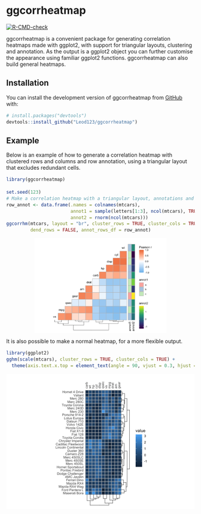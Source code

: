 
<!-- README.md is generated from README.Rmd. Please edit that file -->

# ggcorrheatmap

<!-- badges: start -->

[![R-CMD-check](https://github.com/Leod123/ggcorrheatmap/actions/workflows/R-CMD-check.yaml/badge.svg)](https://github.com/Leod123/ggcorrheatmap/actions/workflows/R-CMD-check.yaml)
<!-- badges: end -->

ggcorrheatmap is a convenient package for generating correlation
heatmaps made with ggplot2, with support for triangular layouts,
clustering and annotation. As the output is a ggplot2 object you can
further customise the appearance using familiar ggplot2 functions.
ggcorrheatmap can also build general heatmaps.

## Installation

You can install the development version of ggcorrheatmap from
[GitHub](https://github.com/) with:

``` r
# install.packages("devtools")
devtools::install_github("Leod123/ggcorrheatmap")
```

## Example

Below is an example of how to generate a correlation heatmap with
clustered rows and columns and row annotation, using a triangular layout
that excludes redundant cells.

``` r
library(ggcorrheatmap)

set.seed(123)
# Make a correlation heatmap with a triangular layout, annotations and clustering
row_annot <- data.frame(.names = colnames(mtcars),
                        annot1 = sample(letters[1:3], ncol(mtcars), TRUE),
                        annot2 = rnorm(ncol(mtcars)))
ggcorrhm(mtcars, layout = "br", cluster_rows = TRUE, cluster_cols = TRUE,
         dend_rows = FALSE, annot_rows_df = row_annot)
```

<img src="man/figures/README-example1-1.png" width="70%" style="display: block; margin: auto;" />

It is also possible to make a normal heatmap, for a more flexible
output.

``` r
library(ggplot2)
gghm(scale(mtcars), cluster_rows = TRUE, cluster_cols = TRUE) +
  theme(axis.text.x.top = element_text(angle = 90, vjust = 0.3, hjust = 0))
```

![](man/figures/README-example2-1.png)<!-- -->
